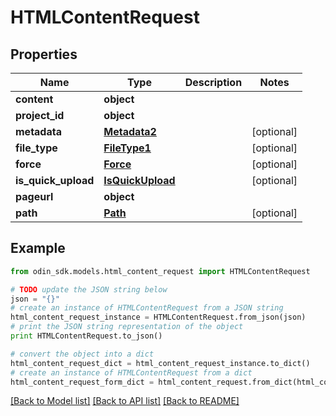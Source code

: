 # HTMLContentRequest


## Properties

Name | Type | Description | Notes
------------ | ------------- | ------------- | -------------
**content** | **object** |  | 
**project_id** | **object** |  | 
**metadata** | [**Metadata2**](Metadata2.md) |  | [optional] 
**file_type** | [**FileType1**](FileType1.md) |  | [optional] 
**force** | [**Force**](Force.md) |  | [optional] 
**is_quick_upload** | [**IsQuickUpload**](IsQuickUpload.md) |  | [optional] 
**pageurl** | **object** |  | 
**path** | [**Path**](Path.md) |  | [optional] 

## Example

```python
from odin_sdk.models.html_content_request import HTMLContentRequest

# TODO update the JSON string below
json = "{}"
# create an instance of HTMLContentRequest from a JSON string
html_content_request_instance = HTMLContentRequest.from_json(json)
# print the JSON string representation of the object
print HTMLContentRequest.to_json()

# convert the object into a dict
html_content_request_dict = html_content_request_instance.to_dict()
# create an instance of HTMLContentRequest from a dict
html_content_request_form_dict = html_content_request.from_dict(html_content_request_dict)
```
[[Back to Model list]](../README.md#documentation-for-models) [[Back to API list]](../README.md#documentation-for-api-endpoints) [[Back to README]](../README.md)


